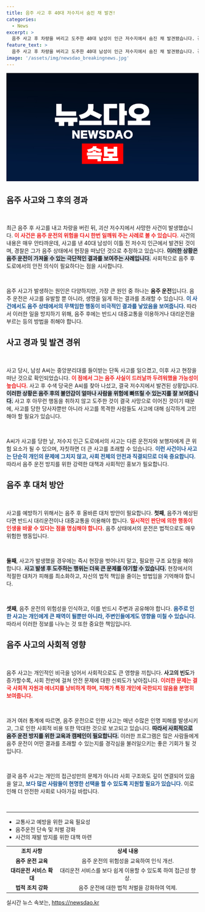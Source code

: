 ```yaml
---
title: 음주 사고 후 40대 저수지서 숨진 채 발견!
categories:
  - News
excerpt: >
  음주 사고 후 차량을 버리고 도주한 40대 남성이 인근 저수지에서 숨진 채 발견됐습니다. 경찰은 음주 사실을 숨기려던 A씨의 행적을 조사 중입니다. 충격적인 사고의 전말이 밝혀질까? 클릭하세요!
feature_text: >
  음주 사고 후 차량을 버리고 도주한 40대 남성이 인근 저수지에서 숨진 채 발견됐습니다. 경찰은 음주 사실을 숨기려던 A씨의 행적을 조사 중입니다. 충격적인 사고의 전말이 밝혀질까? 클릭하세요!
image: '/assets/img/newsdao_breakingnews.jpg'
---
```


<p><img src="/assets/img/newsdao_breakingnews.jpg" alt="bookingtag 속보" /></p>

<h2 data-ke-size="size26">음주 사고와 그 후의 경과</h2>

<p data-ke-size="size16">&nbsp;</p>

<p>최근 음주 후 사고를 내고 차량을 버린 뒤, 괴산 저수지에서 사망한 사건이 발생했습니다. <b><span style="color: #ee2323;">이 사건은 음주 운전의 위험을 다시 한번 일깨워 주는 사례로 볼 수 있습니다.</span></b> 사건의 내용은 매우 안타까운데, 사고를 낸 40대 남성이 이틀 전 저수지 인근에서 발견된 것이며, 경찰은 그가 음주 상태에서 현장을 떠났던 것으로 추정하고 있습니다. <b><span style="background-color: #21538527;">이러한 상황은 음주 운전이 가져올 수 있는 극단적인 결과를 보여주는 사례입니다.</span></b> 사회적으로 음주 후 도로에서의 안전 의식이 필요하다는 점을 시사합니다.</p>

<p data-ke-size="size16">&nbsp;</p>

<p>음주 사고가 발생하는 원인은 다양하지만, 가장 큰 원인 중 하나는 <b>음주 운전</b>입니다. 음주 운전은 사고를 유발할 뿐 아니라, 생명을 잃게 하는 결과를 초래할 수 있습니다. <b><span style="color: #1a5490;">이 사건에서도 음주 상태에서의 무책임한 행동이 비극적인 결과를 낳았음을 보여줍니다.</span></b> 따라서 이러한 일을 방지하기 위해, 음주 후에는 반드시 대중교통을 이용하거나 대리운전을 부르는 등의 방법을 취해야 합니다.</p>

<h2 data-ke-size="size26">사고 경과 및 발견 경위</h2>

<p data-ke-size="size16">&nbsp;</p>

<p>사고 당시, 남성 A씨는 중앙분리대를 들이받는 단독 사고를 일으켰고, 이후 사고 현장을 떠난 것으로 확인되었습니다. <b><span style="color: #ee2323;">이 점에서 그는 음주 사실이 드러날까 두려워했을 가능성이 높습니다.</span></b> 사고 후 수색 당국은 A씨를 찾아 나섰고, 결국 저수지에서 발견된 상황입니다. <b><span style="background-color: #21538527;">이러한 상황은 음주 후의 불안감이 얼마나 사람을 위험에 빠뜨릴 수 있는지를 잘 보여줍니다.</span></b> 사고 후 아무런 행동을 취하지 않고 도주한 것이 결국 사망으로 이어진 것이기 때문에, 사고를 당한 당사자뿐만 아니라 사고를 목격한 사람들도 사고에 대해 심각하게 고민해야 할 필요가 있습니다.</p>

<p data-ke-size="size16">&nbsp;</p>

<p>A씨가 사고를 당한 날, 저수지 인근 도로에서의 사고는 다른 운전자와 보행자에게 큰 위험 요소가 될 수 있으며, 자칫하면 더 큰 사고를 초래할 수 있습니다. <b><span style="color: #1a5490;">이런 사건이나 사고는 단순히 개인의 문제에 그치지 않고, 사회 전체의 안전과 직결되므로 더욱 중요합니다.</span></b> 따라서 음주 운전 방지를 위한 강력한 대책과 사회적인 홍보가 필요합니다.</p>

<h2 data-ke-size="size26">음주 후 대처 방안</h2>

<p data-ke-size="size16">&nbsp;</p>

<p>사고를 예방하기 위해서는 음주 후 올바른 대처 방안이 필요합니다. <b>첫째</b>, 음주가 예상된다면 반드시 대리운전이나 대중교통을 이용해야 합니다. <b><span style="color: #ee2323;">일시적인 판단에 의한 행동이 인생을 바꿀 수 있다는 점을 명심해야 합니다.</span></b> 음주 상태에서의 운전은 법적으로도 매우 위험한 행동입니다.</p>

<p data-ke-size="size16">&nbsp;</p>

<p><b>둘째</b>, 사고가 발생했을 경우에는 즉시 현장을 벗어나지 말고, 필요한 구조 요청을 해야 합니다. <b><span style="background-color: #21538527;">사고 발생 후 도주하는 행위는 더욱 큰 문제를 야기할 수 있습니다.</span></b> 현장에서의 적절한 대처가 피해를 최소화하고, 자신의 법적 책임을 줄이는 방법임을 기억해야 합니다.</p>

<p data-ke-size="size16">&nbsp;</p>

<p><b>셋째</b>, 음주 운전의 위험성을 인식하고, 이를 반드시 주변과 공유해야 합니다. <b><span style="color: #1a5490;">음주로 인한 사고는 개인에게 큰 패역이 될뿐만 아니라, 주변인들에게도 영향을 미칠 수 있습니다.</span></b> 따라서 이러한 정보를 나누는 것 또한 중요한 책임입니다.</p>

<h2 data-ke-size="size26">음주 사고의 사회적 영향</h2>

<p data-ke-size="size16">&nbsp;</p>

<p>음주 사고는 개인적인 비극을 넘어서 사회적으로도 큰 영향을 끼칩니다. <b>사고의 빈도</b>가 증가할수록, 사회 전반에 걸쳐 안전 문제에 대한 신뢰도가 낮아집니다. <b><span style="color: #ee2323;">이러한 문제는 결국 사회적 자원과 에너지를 낭비하게 하며, 피해가 특정 개인에 국한되지 않음을 분명히 보여줍니다.</span></b></p>

<p data-ke-size="size16">&nbsp;</p>

<p>과거 여러 통계에 따르면, 음주 운전으로 인한 사고는 매년 수많은 인명 피해를 발생시키고, 그로 인한 사회적 비용 또한 막대한 것으로 보고되고 있습니다. <b><span style="background-color: #21538527;">따라서 사회적으로 음주 운전 방지를 위한 교육과 캠페인이 필요합니다.</span></b> 이러한 프로그램은 많은 사람들에게 음주 운전이 어떤 결과를 초래할 수 있는지를 경각심을 불러일으키는 좋은 기회가 될 것입니다.</p>

<p data-ke-size="size16">&nbsp;</p>

<p>결국 음주 사고는 개인의 접근성만의 문제가 아니라 사회 구조와도 깊이 연결되어 있음을 알고, <b><span style="color: #1a5490;">보다 많은 사람들이 현명한 선택을 할 수 있도록 지원할 필요가 있습니다.</span></b> 이로 인해 더 안전한 사회로 나아가길 바랍니다.</p>

<p data-ke-size="size16">&nbsp;</p>

<hr />

<ul>
    <li>교통사고 예방을 위한 교육 필요성</li>
    <li>음주운전 단속 및 처벌 강화</li>
    <li>사건의 재발 방지를 위한 대책 마련</li>
</ul>

<table>
    <tr>
        <td style="text-align: center; height: 17px;"><b>조치 사항</b></td>
        <td style="text-align: center; height: 17px;"><b>상세 내용</b></td>
    </tr>
    <tr>
        <td style="text-align: center; height: 17px;"><b>음주 운전 교육</b></td>
        <td style="text-align: center; height: 17px;">음주 운전의 위험성을 교육하여 인식 개선.</td>
    </tr>
    <tr>
        <td style="text-align: center; height: 17px;"><b>대리운전 서비스 확대</b></td>
        <td style="text-align: center; height: 17px;">대리운전 서비스를 보다 쉽게 이용할 수 있도록 하여 접근성 향상.</td>
    </tr>
    <tr>
        <td style="text-align: center; height: 17px;"><b>법적 조치 강화</b></td>
        <td style="text-align: center; height: 17px;">음주 운전에 대한 법적 처벌을 강화하여 억제.</td>
    </tr>
</table>
실시간 뉴스 속보는, <a href="https://newsdao.kr" rel="dofollow">https://newsdao.kr</a>


